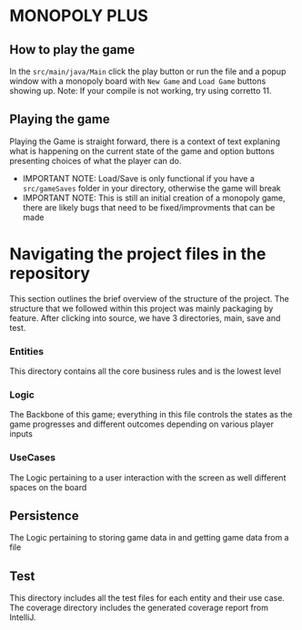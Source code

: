 # MONOPOLY PLUS

## How to play the game
In the ```src/main/java/Main``` click the play button or run the file and a popup window 
with a monopoly board with ```New Game``` and ```Load Game``` buttons showing up. Note: If
your compile is not working, try using corretto 11.
## Playing the game
Playing the Game is straight forward, there is a context of text explaning what is happening
on the current state of the game and option buttons presenting choices of what the player can do.
* IMPORTANT NOTE: Load/Save is only functional if you have a ```src/gameSaves``` folder in your directory, otherwise the game will break
* IMPORTANT NOTE: This is still an initial creation of a monopoly game, there are likely bugs that need to be fixed/improvments that can be made

# Navigating the project files in the repository
This section outlines the brief overview of the structure of the project. The structure that we followed within this project was mainly packaging by feature. 
After clicking into source, we have 3 directories, main, save and test.

### Entities
This directory contains all the core business rules and is the lowest level
 
### Logic
The Backbone of this game; everything in this file controls the states as the game progresses
and different outcomes depending on various player inputs

### UseCases
The Logic pertaining to a user interaction with the screen as well different spaces
on the board

## Persistence
The Logic pertaining to storing game data in and getting game data from a file

## Test
This directory includes all the test files for each entity and their use case.
The coverage directory includes the generated coverage report from IntelliJ.
